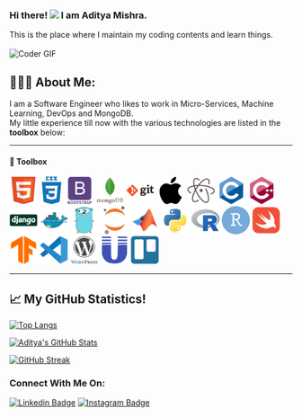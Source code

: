 ### Hi there! <img src="https://raw.githubusercontent.com/MartinHeinz/MartinHeinz/master/wave.gif" width="21px"> I am Aditya Mishra.

This is the place where I maintain my coding contents and learn things.<br>
<br>
    <img src="https://media.giphy.com/media/SWoSkN6DxTszqIKEqv/giphy.gif" alt="Coder GIF" width="500"> <br>
    
<h2 align="left">👨🏻‍💻 About Me:</h2> 
    
I am a Software Engineer who likes to work in Micro-Services, Machine Learning, DevOps and MongoDB. <br>
My little experience till now with the various technologies are listed in the **toolbox** below:<br>

---

#### 🧰 Toolbox


<img src="https://github.com/devicons/devicon/blob/master/icons/html5/html5-original.svg" alt="HTML" width="50" height="50"/><img src="https://github.com/devicons/devicon/blob/master/icons/css3/css3-plain-wordmark.svg" alt="CSS" width="50" height="50"/><img src="https://github.com/devicons/devicon/blob/master/icons/bootstrap/bootstrap-plain-wordmark.svg" alt="BootStrap" width="50" height="50"/>
<img src="https://github.com/devicons/devicon/blob/master/icons/mongodb/mongodb-original-wordmark.svg" alt="MongoDB" width="50" height="50"/>
<img src="https://github.com/devicons/devicon/blob/master/icons/git/git-original-wordmark.svg" alt="Git" width="50" height="50"/> <img src="https://github.com/devicons/devicon/blob/master/icons/apple/apple-original.svg" alt="Apple" width="50" height="50"/> <img src="https://github.com/devicons/devicon/blob/master/icons/atom/atom-original.svg" alt="Atom" width="50" height="50"/> <img src="https://github.com/devicons/devicon/blob/master/icons/c/c-original.svg" alt="C" width="50" height="50"/> <img src="https://github.com/devicons/devicon/blob/master/icons/cplusplus/cplusplus-original.svg" alt="Cplusplus" width="50" height="50"/> <img src="https://github.com/devicons/devicon/blob/master/icons/django/django-original.svg" alt="Django" width="50" height="50"/> <img src="https://github.com/devicons/devicon/blob/master/icons/docker/docker-original.svg" alt="Docker" width="50" height="50"/> <img src="https://github.com/devicons/devicon/blob/master/icons/go/go-original.svg" alt="Golang" width="50" height="50"/> <img src="https://github.com/devicons/devicon/blob/master/icons/jupyter/jupyter-original.svg" alt="Jupyter" width="50" height="50"/> <img src="https://github.com/devicons/devicon/blob/master/icons/matlab/matlab-original.svg" alt="Matlab" width="50" height="50"/> <img src="https://github.com/devicons/devicon/blob/master/icons/python/python-original.svg" alt="Python" width="50" height="50"/> <img src="https://github.com/devicons/devicon/blob/master/icons/r/r-original.svg" alt="R" width="50" height="50"/> <img src="https://github.com/devicons/devicon/blob/master/icons/rstudio/rstudio-original.svg" alt="RStudio" width="50" height="50"/> <img src="https://github.com/devicons/devicon/blob/master/icons/swift/swift-original.svg" alt="Swift" width="50" height="50"/> <img src="https://github.com/devicons/devicon/blob/master/icons/tensorflow/tensorflow-original.svg" alt="Tensorflow" width="50" height="50"/> <img src="https://github.com/devicons/devicon/blob/master/icons/vscode/vscode-original.svg" alt="VSCode" width="50" height="50"/> <img src="https://github.com/devicons/devicon/blob/master/icons/wordpress/wordpress-original.svg" alt="Wordpress" width="50" height="50"/> <img src="https://github.com/devicons/devicon/blob/master/icons/unix/unix-original.svg" alt="Unix" width="50" height="50"/> <img src="https://github.com/devicons/devicon/blob/master/icons/trello/trello-plain.svg" alt="Trello" width="50" height="50"/>  
 
---

## &#x1f4c8; My GitHub Statistics!

[![Top Langs](https://github-readme-stats.vercel.app/api/top-langs/?username=aaditya29)](https://github.com/anuraghazra/github-readme-stats)<br> 

[![Aditya's GitHub Stats](https://github-readme-stats.vercel.app/api?username=aaditya29&hide=contribs)](https://github.com/anuraghazra/github-readme-stats)<br>

[![GitHub Streak](http://github-readme-streak-stats.herokuapp.com?user=aaditya29&theme=graywhite&hide_border=true)](https://git.io/streak-stats)<br>

<h3 align="left">Connect With Me On:</h3> 


[![Linkedin Badge](https://img.shields.io/badge/-adityamishra-blue?style=flat-square&logo=Linkedin&logoColor=white&link=https://www.linkedin.com/in/aditya-mishra-8998ba148/)](https://www.linkedin.com/in/aditya-mishra-8998ba148/) [![Instagram Badge](https://img.shields.io/badge/-@aaditya-D7008A?style=flat-square&labelColor=D7008A&logo=Instagram&logoColor=white&link=http://www.instagram.com/_._.aaditya__/)](http://www.instagram.com/_._.aaditya__/) 





<!--
**aaditya29/aaditya29** is a ✨ _special_ ✨ repository because its `README.md` (this file) appears on your GitHub profile.

Here are some ideas to get you started:

- 🔭 I’m currently working on ...
- 🌱 I’m currently learning ...
- 👯 I’m looking to collaborate on ...
- 🤔 I’m looking for help with ...
- 💬 Ask me about ...
- 📫 How to reach me: ...
- 😄 Pronouns: ...
- ⚡ Fun fact: ...
-->
